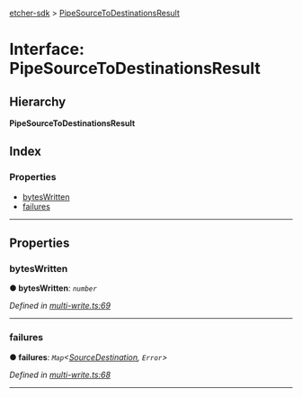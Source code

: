 [etcher-sdk](../README.md) > [PipeSourceToDestinationsResult](../interfaces/pipesourcetodestinationsresult.md)

# Interface: PipeSourceToDestinationsResult

## Hierarchy

**PipeSourceToDestinationsResult**

## Index

### Properties

* [bytesWritten](pipesourcetodestinationsresult.md#byteswritten)
* [failures](pipesourcetodestinationsresult.md#failures)

---

## Properties

<a id="byteswritten"></a>

###  bytesWritten

**● bytesWritten**: *`number`*

*Defined in [multi-write.ts:69](https://github.com/balena-io-modules/etcher-sdk/blob/a5ff273/lib/multi-write.ts#L69)*

___
<a id="failures"></a>

###  failures

**● failures**: *`Map`<[SourceDestination](../classes/sourcedestination.md), `Error`>*

*Defined in [multi-write.ts:68](https://github.com/balena-io-modules/etcher-sdk/blob/a5ff273/lib/multi-write.ts#L68)*

___

